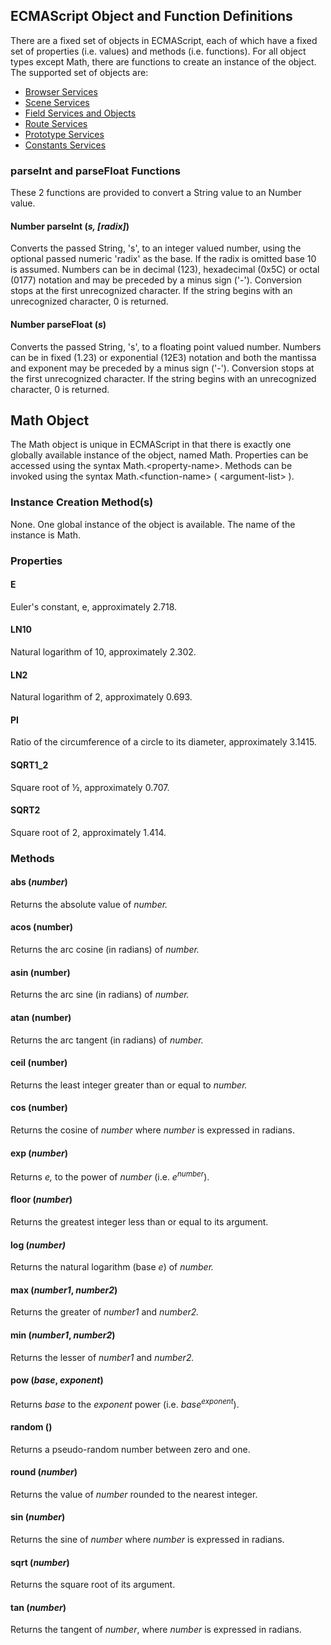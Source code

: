 ## ECMAScript Object and Function Definitions

There are a fixed set of objects in ECMAScript, each of which have a fixed set of properties (i.e. values) and methods (i.e. functions). For all object types except Math, there are functions to create an instance of the object. The supported set of objects are:

* [Browser Services](/x_ite/reference/Browser-Services.html)
* [Scene Services](/x_ite/reference/Scene-Services.html)
* [Field Services and Objects](/x_ite/reference/Field-Services-and-Objects.html)
* [Route Services](/x_ite/reference/Route-Services.html)
* [Prototype Services](/x_ite/reference/Prototype-Services.html)
* [Constants Services](/x_ite/reference/Constants-Services.html)

### parseInt and parseFloat Functions

These 2 functions are provided to convert a String value to an Number value.

#### Number **parseInt** (*s, \[radix\]*)

Converts the passed String, 's', to an integer valued number, using the optional passed numeric 'radix' as the base. If the radix is omitted base 10 is assumed. Numbers can be in decimal (123), hexadecimal (0x5C) or octal (0177) notation and may be preceded by a minus sign ('-'). Conversion stops at the first unrecognized character. If the string begins with an unrecognized character, 0 is returned.

#### Number **parseFloat** (*s*)

Converts the passed String, 's', to a floating point valued number. Numbers can be in fixed (1.23) or exponential (12E3) notation and both the mantissa and exponent may be preceded by a minus sign ('-'). Conversion stops at the first unrecognized character. If the string begins with an unrecognized character, 0 is returned.

## Math Object

The Math object is unique in ECMAScript in that there is exactly one globally available instance of the object, named Math. Properties can be accessed using the syntax Math.&lt;property-name&gt;. Methods can be invoked using the syntax Math.&lt;function-name&gt; ( &lt;argument-list&gt; ).

### Instance Creation Method\(s\)

None. One global instance of the object is available. The name of the instance is Math.

### Properties

#### **E**

Euler's constant, e, approximately 2.718.

#### **LN10**

Natural logarithm of 10, approximately 2.302.

#### **LN2**

Natural logarithm of 2, approximately 0.693.

#### **PI**

Ratio of the circumference of a circle to its diameter, approximately 3.1415.

#### **SQRT1\_2**

Square root of ½, approximately 0.707.

#### **SQRT2**

Square root of 2, approximately 1.414.

### Methods

#### **abs** (*number*)

Returns the absolute value of *number.*

#### **acos** (number)

Returns the arc cosine (in radians) of *number.*

#### **asin** (number)

Returns the arc sine (in radians) of *number.*

#### **atan** (number)

Returns the arc tangent (in radians) of *number.*

#### **ceil** (number)

Returns the least integer greater than or equal to *number.*

#### **cos** (number)

Returns the cosine of *number* where *number* is expressed in radians.

#### **exp** (*number*)

Returns *e,* to the power of *number* (i.e. *e*<sup>*number*</sup>).

#### **floor** (*number*)

Returns the greatest integer less than or equal to its argument.

#### **log** (*number)*

Returns the natural logarithm (base *e*) of *number.*

#### **max** (*number1*, *number2*)

Returns the greater of *number1* and *number2.*

#### **min** (*number1*, *number2*)

Returns the lesser of *number1* and *number2.*

#### **pow** (*base*, *exponent*)

Returns *base* to the *exponent* power (i.e. *base*<sup>*exponent*</sup>).

#### **random** ()

Returns a pseudo-random number between zero and one.

#### **round** (*number*)

Returns the value of *number* rounded to the nearest integer.

#### **sin** (*number*)

Returns the sine of *number* where *number* is expressed in radians.

#### **sqrt** (*number*)

Returns the square root of its argument.

#### **tan** (*number*)

Returns the tangent of *number*, where *number* is expressed in radians.
